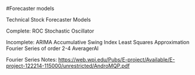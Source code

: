 #Forecaster models

Technical Stock Forecaster Models

Complete:
ROC
Stochastic Oscillator

Incomplete:
ARIMA
Accumulative Swing Index
Least Squares Approximation
Fourier Series of order 2-4
AveragerAI

Fourier Series Notes: https://web.wpi.edu/Pubs/E-project/Available/E-project-122214-115000/unrestricted/AndroMQP.pdf
